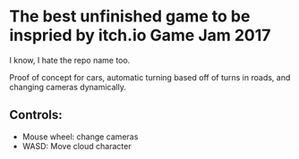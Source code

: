 # The best unfinished game to be inspried by itch.io Game Jam 2017

I know, I hate the repo name too.

Proof of concept for cars, automatic turning based off of turns in roads, and changing cameras dynamically.

## Controls:
* Mouse wheel: change cameras
* WASD: Move cloud character